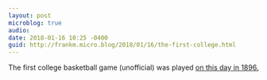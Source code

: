 ```yaml
---
layout: post
microblog: true
audio: 
date: 2018-01-16 10:25 -0400
guid: http://frankm.micro.blog/2018/01/16/the-first-college.html
---
```

The first college basketball game (unofficial) was played [on this day in 1896.](https://www.loc.gov/item/today-in-history/january-16?loclr=eatod#chicago-dunks-iowa) 
